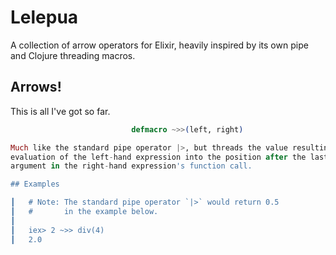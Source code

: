 # Lelepua
A collection of arrow operators for Elixir, heavily inspired by its own pipe and Clojure threading macros.

## Arrows!

This is all I've got so far.

````elixir
                           defmacro ~>>(left, right)

Much like the standard pipe operator |>, but threads the value resulting from
evaluation of the left-hand expression into the position after the last given
argument in the right-hand expression's function call.

## Examples

┃   # Note: The standard pipe operator `|>` would return 0.5
┃   #       in the example below.
┃
┃   iex> 2 ~>> div(4)
┃   2.0
````
